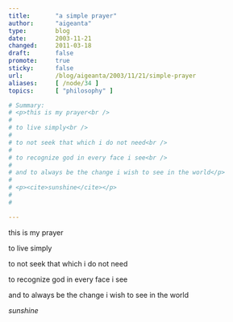 ```yaml
---
title:       "a simple prayer"
author:      "aigeanta"
type:        blog
date:        2003-11-21
changed:     2011-03-18
draft:       false
promote:     true
sticky:      false
url:         /blog/aigeanta/2003/11/21/simple-prayer
aliases:     [ /node/34 ]
topics:      [ "philosophy" ]

# Summary:
# <p>this is my prayer<br />
# 
# to live simply<br />
# 
# to not seek that which i do not need<br />
# 
# to recognize god in every face i see<br />
# 
# and to always be the change i wish to see in the world</p>
# 
# <p><cite>sunshine</cite></p>
# 
# 

---
```

<p>this is my prayer<br />

to live simply<br />

to not seek that which i do not need<br />

to recognize god in every face i see<br />

and to always be the change i wish to see in the world</p>

<p><cite>sunshine</cite></p>



